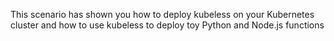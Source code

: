 This scenario has shown you how to deploy kubeless on your Kubernetes cluster and how to use kubeless to deploy toy Python and Node.js functions
